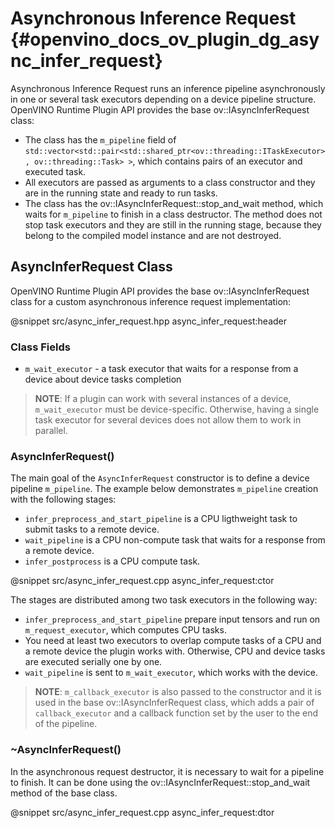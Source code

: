 # Asynchronous Inference Request {#openvino_docs_ov_plugin_dg_async_infer_request}

Asynchronous Inference Request runs an inference pipeline asynchronously in one or several task executors depending on a device pipeline structure.
OpenVINO Runtime Plugin API provides the base ov::IAsyncInferRequest class:

- The class has the `m_pipeline` field of `std::vector<std::pair<std::shared_ptr<ov::threading::ITaskExecutor>, ov::threading::Task> >`, which contains pairs of an executor and executed task.
- All executors are passed as arguments to a class constructor and they are in the running state and ready to run tasks.
- The class has the ov::IAsyncInferRequest::stop_and_wait method, which waits for `m_pipeline` to finish in a class destructor. The method does not stop task executors and they are still in the running stage, because they belong to the compiled model instance and are not destroyed.

AsyncInferRequest Class
------------------------

OpenVINO Runtime Plugin API provides the base ov::IAsyncInferRequest class for a custom asynchronous inference request implementation:

@snippet src/async_infer_request.hpp async_infer_request:header

### Class Fields

- `m_wait_executor` - a task executor that waits for a response from a device about device tasks completion

> **NOTE**: If a plugin can work with several instances of a device, `m_wait_executor` must be device-specific. Otherwise, having a single task executor for several devices does not allow them to work in parallel.

### AsyncInferRequest()

The main goal of the `AsyncInferRequest` constructor is to define a device pipeline `m_pipeline`. The example below demonstrates `m_pipeline` creation with the following stages:

- `infer_preprocess_and_start_pipeline` is a CPU ligthweight task to submit tasks to a remote device.
- `wait_pipeline` is a CPU non-compute task that waits for a response from a remote device.
- `infer_postprocess` is a CPU compute task.

@snippet src/async_infer_request.cpp async_infer_request:ctor

The stages are distributed among two task executors in the following way:

- `infer_preprocess_and_start_pipeline` prepare input tensors and run on `m_request_executor`, which computes CPU tasks.
- You need at least two executors to overlap compute tasks of a CPU and a remote device the plugin works with. Otherwise, CPU and device tasks are executed serially one by one.
- `wait_pipeline` is sent to `m_wait_executor`, which works with the device.

> **NOTE**: `m_callback_executor` is also passed to the constructor and it is used in the base ov::IAsyncInferRequest class, which adds a pair of `callback_executor` and a callback function set by the user to the end of the pipeline.

### ~AsyncInferRequest()

In the asynchronous request destructor, it is necessary to wait for a pipeline to finish. It can be done using the ov::IAsyncInferRequest::stop_and_wait method of the base class.

@snippet src/async_infer_request.cpp async_infer_request:dtor
